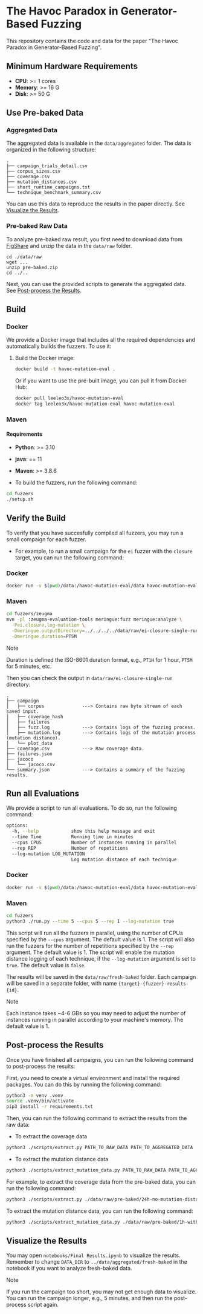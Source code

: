 # The Havoc Paradox in Generator-Based Fuzzing

This repository contains the code and data for the paper "The Havoc Paradox in Generator-Based Fuzzing".

## Minimum Hardware Requirements

- **CPU**: >= 1 cores
- **Memory**: >= 16 G
- **Disk**: >= 50 G

## Use Pre-baked Data

### Aggregated Data

The aggregated data is available in the `data/aggregated` folder. The data is organized in the following structure:

```tree
.
├── campaign_trials_detail.csv        
├── corpus_sizes.csv
├── coverage.csv
├── mutation_distances.csv
├── short_runtime_campaigns.txt
└── technique_benchmark_summary.csv
```

You can use this data to reproduce the results in the paper directly. See [Visualize the Results](#visualize-the-results).

### Pre-baked Raw Data

To analyze pre-baked raw result, you first need to download data from [FigShare](https://figshare.com/s/789b43d5b7845655a36d) and unzip the data in the `data/raw` folder.

```
cd ./data/raw
wget ...
unzip pre-baked.zip
cd ../..
```

Next, you can use the provided scripts to generate the aggregated data. See [Post-process the Results](#post-process-the-results).


## Build

### Docker

We provide a Docker image that includes all the required dependencies and automatically builds the fuzzers. To use it:

1. Build the Docker image:

   ```bash
   docker build -t havoc-mutation-eval .
   ```

   Or if you want to use the pre-built image, you can pull it from Docker Hub:

   ```bash
   docker pull leeleo3x/havoc-mutation-eval
   docker tag leeleo3x/havoc-mutation-eval havoc-mutation-eval
   ```

### Maven

#### Requirements 

- **Python**: >= 3.10
- **java**: == 11
- **Maven**: >= 3.8.6

- To build the fuzzers, run the following command:

```bash
cd fuzzers
./setup.sh
```

## Verify the Build

To verify that you have succesfully compiled all fuzzers, you may run a small compaign for each fuzzer.

- For example, to run a small campaign for the `ei` fuzzer with the `closure` target, you can run the following command:

### Docker

```bash
docker run -v $(pwd)/data:/havoc-mutation-eval/data havoc-mutation-eval single ei closure /havoc-mutation-eval/data/raw/ei-closure-single-run PT5M
```

### Maven

```bash
cd fuzzers/zeugma
mvn -pl :zeugma-evaluation-tools meringue:fuzz meringue:analyze \
  -Pei,closure,log-mutation \
  -Dmeringue.outputDirectory=../../../../data/raw/ei-closure-single-run \
  -Dmeringue.duration=PT5M
```

> [!NOTE]
> Duration is defined the ISO-8601 duration format, e.g., `PT1H` for 1 hour, `PT5M` for 5 minutes, etc.

Then you can check the output in `data/raw/ei-closure-single-run` directory:

```tree
.
├── campaign
│   ├── corpus              ---> Contains raw byte stream of each saved input.
│   ├── coverage_hash
│   ├── failures
│   ├── fuzz.log            ---> Contains logs of the fuzzing process.
│   ├── mutation.log        ---> Contains logs of the mutation process (mutation distance).
│   └── plot_data
├── coverage.csv            ---> Raw coverage data.
├── failures.json
├── jacoco
│   └── jacoco.csv
└── summary.json            ---> Contains a summary of the fuzzing results.
```

## Run all Evaluations

We provide a script to run all evaluations. To do so, run the following command:

```bash
options:
  -h, --help            show this help message and exit
  --time Time           Running time in minutes
  --cpus CPUS           Number of instances running in parallel
  --rep REP             Number of repetitions
  --log-mutation LOG_MUTATION
                        Log mutation distance of each technique
```

### Docker

```bash
docker run -v $(pwd)/data:/havoc-mutation-eval/data havoc-mutation-eval run --time 5 --cpus 5 --rep 1 --log-mutation true
```

### Maven

```bash
cd fuzzers
python3 ./run.py --time 5 --cpus 5 --rep 1 --log-mutation true
```

This script will run all the fuzzers in parallel, using the number of CPUs specified by the `--cpus` argument. The default value is 1. The script will also run the fuzzers for the number of repetitions specified by the `--rep` argument. The default value is 1. The script will enable the mutation distance logging of each technique, if the `--log-mutation` argument is set to `true`. The default value is `false`.

The results will be saved in the `data/raw/fresh-baked` folder. Each campaign will be saved in a separate folder, with name `{target}-{fuzzer}-results-{id}`.

> [!NOTE]
> Each instance takes ~4-6 GBs so you may need to adjust the number of instances running in parallel according to your machine's memory. The default value is 1.

## Post-process the Results

Once you have finished all campaigns, you can run the following command to post-process the results:

First, you need to create a virtual environment and install the required packages. You can do this by running the following command:

```bash
python3 -m venv .venv
source .venv/bin/activate
pip3 install -r requirements.txt
```

Then, you can run the following command to extract the results from the raw data:

- To extract the coverage data

```bash
python3 ./scripts/extract.py PATH_TO_RAW_DATA PATH_TO_AGGREGATED_DATA
```

- To extract the mutation distance data

```bash
python3 ./scripts/extract_mutation_data.py PATH_TO_RAW_DATA PATH_TO_AGGREGATED_DATA
```

For example, to extract the coverage data from the pre-baked data, you can run the following command:

```bash
python3 ./scripts/extract.py ./data/raw/pre-baked/24h-no-mutation-distance ./data/aggregated/pre-baked
```

To extract the mutation distance data, you can run the following command:

```bash
python3 ./scripts/extract_mutation_data.py ./data/raw/pre-baked/1h-with-mutation-distance ./data/aggregated/pre-baked
```

## Visualize the Results

You may open `notebooks/Final Results.ipynb` to visualize the results. Remember to change `DATA_DIR` to `../data/aggregated/fresh-baked` in the notebook if you want to analyze fresh-baked data.

> [!NOTE]
> If you run the campaign too short, you may not get enough data to visualize. You can run the campaign longer, e.g., 5 minutes, and then run the post-process script again.
